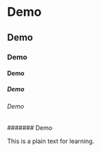 # Demo
## Demo
### Demo
#### Demo
##### Demo
###### Demo
####### Demo

This is a plain text for learning.
